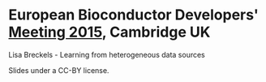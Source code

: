 # European Bioconductor Developers' [Meeting 2015](https://sites.google.com/site/eurobioc2015/), Cambridge UK

Lisa Breckels - Learning from heterogeneous data sources

Slides under a CC-BY license.
